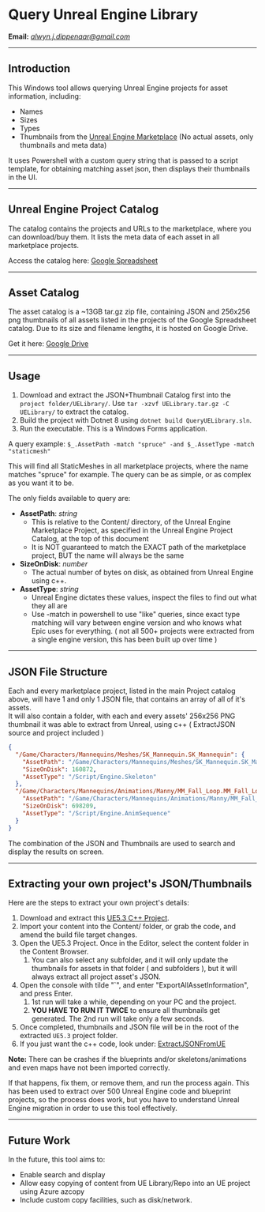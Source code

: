# Query Unreal Engine Library

**Email:** [_alwyn.j.dippenaar@gmail.com_](mailto:_alwyn.j.dippenaar@gmail.com_)

---

## Introduction

This Windows tool allows querying Unreal Engine projects for asset information, including:

- Names
- Sizes
- Types
- Thumbnails from the [Unreal Engine Marketplace](https://www.unrealengine.com/marketplace/en-US/store) (No actual assets, only thumbnails and meta data)

It uses Powershell with a custom query string that is passed to a script template, for obtaining matching asset json, then displays their thumbnails in the UI.


---

## Unreal Engine Project Catalog

The catalog contains the projects and URLs to the marketplace, where you can download/buy them. It lists the meta data of each asset in all marketplace projects.

Access the catalog here: [Google Spreadsheet](https://docs.google.com/spreadsheets/d/1xYUMvSJW7Z9hHA15pBjDcslm1z6FpUTEPxUDqikB0wg)

---

## Asset Catalog

The asset catalog is a ~13GB tar.gz zip file, containing JSON and 256x256 png thumbnails of all assets listed in the projects of the Google Spreadsheet catalog. Due to its size and filename lengths, it is hosted on Google Drive.

Get it here: [Google Drive](https://drive.google.com/file/d/1TSBblfevuoFxVz3LnhNvseGLVarkypuG)

---

## Usage

1. Download and extract the JSON+Thumbnail Catalog first into the `project folder/UELibrary/`. Use `tar -xzvf UELibrary.tar.gz -C UELibrary/` to extract the catalog.
2. Build the project with Dotnet 8 using `dotnet build QueryUELibrary.sln`.
3. Run the executable. This is a Windows Forms application.

A query example:
`$_.AssetPath -match "spruce" -and $_.AssetType -match "staticmesh"`

This will find all StaticMeshes in all marketplace projects, where the name matches "spruce" for example.
The query can be as simple, or as complex as you want it to be.

The only fields available to query are:

- **AssetPath**: _string_
  - This is relative to the Content/ directory, of the Unreal Engine Marketplace Project, as specified in the Unreal Engine Project Catalog, at the top of this document
  - It is NOT guaranteed to match the EXACT path of the marketplace project, BUT the name will always be the same
- **SizeOnDisk**: _number_
  - The actual number of bytes on disk, as obtained from Unreal Engine using c++.
- **AssetType**: _string_
  - Unreal Engine dictates these values, inspect the files to find out what they all are
  - Use -match in powershell to use "like" queries, since exact type matching will vary between engine version and who knows what Epic uses for everything. ( not all 500+ projects were extracted from a single engine version, this has been built up over time )


---

## JSON File Structure

Each and every marketplace project, listed in the main Project catalog above, will have 1 and only 1 JSON file, that contains an array of all of it's assets.
<br/>
It will also contain a folder, with each and every assets' 256x256 PNG thumbnail it was able to extract from Unreal, using c++ ( ExtractJSON source and project included ) 

```json
{
  "/Game/Characters/Mannequins/Meshes/SK_Mannequin.SK_Mannequin": {
    "AssetPath": "/Game/Characters/Mannequins/Meshes/SK_Mannequin.SK_Mannequin",
    "SizeOnDisk": 160872,
    "AssetType": "/Script/Engine.Skeleton"
  },
  "/Game/Characters/Mannequins/Animations/Manny/MM_Fall_Loop.MM_Fall_Loop": {
    "AssetPath": "/Game/Characters/Mannequins/Animations/Manny/MM_Fall_Loop.MM_Fall_Loop",
    "SizeOnDisk": 698209,
    "AssetType": "/Script/Engine.AnimSequence"
  }
}
``` 

The combination of the JSON and Thumbnails are used to search and display the results on screen.

---

## Extracting your own project's JSON/Thumbnails

Here are the steps to extract your own project's details:

1. Download and extract this [UE5.3 C++ Project](https://drive.google.com/file/d/1MHiWk5OJZ_mr4_JUtPSTqJgB8ohUYN3u).
2. Import your content into the Content/ folder, or grab the code, and amend the build file target changes.
3. Open the UE5.3 Project. Once in the Editor, select the content folder in the Content Browser.
   1. You can also select any subfolder, and it will only update the thumbnails for assets in that folder ( and subfolders ), but it will always extract all project asset's JSON.
4. Open the console with tilde "`", and enter "ExportAllAssetInformation", and press Enter.
   1. 1st run will take a while, depending on your PC and the project.
   2. **YOU HAVE TO RUN IT TWICE** to ensure all thumbnails get generated. The 2nd run will take only a few seconds. 
5. Once completed, thumbnails and JSON file will be in the root of the extracted `UE5.3` project folder.
6. If you just want the c++ code, look under: [ExtractJSONFromUE](https://github.com/alwynd/UnrealEngineLibrary/tree/main/ExtractJSONFromUE)

**Note:** There can be crashes if the blueprints and/or skeletons/animations and even maps have not been imported correctly. 

If that happens, fix them, or remove them, and run the process again. 
This has been used to extract over 500 Unreal Engine code and blueprint projects, 
so the process does work, but you have to understand Unreal Engine migration in order to use this tool effectively.

---

## Future Work

In the future, this tool aims to:

- Enable search and display
- Allow easy copying of content from UE Library/Repo into an UE project using Azure azcopy
- Include custom copy facilities, such as disk/network.